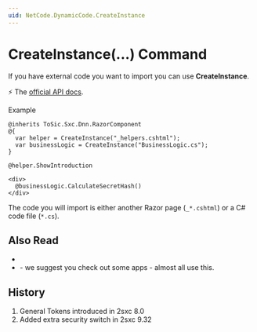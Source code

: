 ```yaml
---
uid: NetCode.DynamicCode.CreateInstance
---
```


# CreateInstance(...) Command

If you have external code you want to import you can use **CreateInstance**. 

⚡ The [official API docs](xref:ToSic.Sxc.Code.ICreateInstance.CreateInstance*).

Example

```razor
@inherits ToSic.Sxc.Dnn.RazorComponent
@{
  var helper = CreateInstance("_helpers.cshtml");
  var businessLogic = CreateInstance("BusinessLogic.cs");
}

@helper.ShowIntroduction

<div>
  @businessLogic.CalculateSecretHash()
</div>

```

The code you will import is either another Razor page (`_*.cshtml`) or a C# code file (`*.cs`).

## Also Read

* [](xref:Tut.Razor.Reuse)
* [](xref:AppsCatalog) - we suggest you check out some apps - almost all use this. 

## History

1. General Tokens introduced in 2sxc 8.0
1. Added extra security switch in 2sxc 9.32
